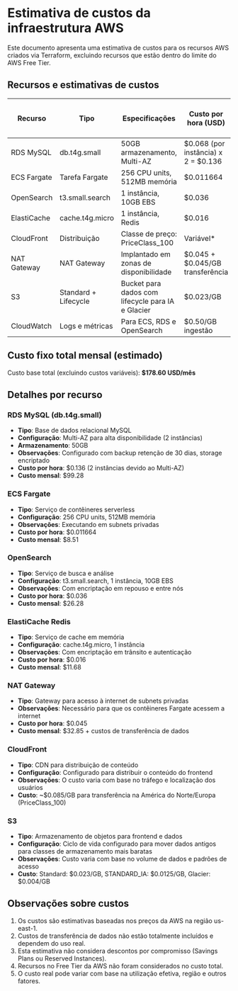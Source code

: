 # Estimativa de custos da infraestrutura AWS

Este documento apresenta uma estimativa de custos para os recursos AWS criados via Terraform, excluindo recursos que estão dentro do limite do AWS Free Tier.

## Recursos e estimativas de custos

| Recurso | Tipo | Especificações | Custo por hora (USD) | Custo mensal (730h) (USD) |
|---------|------|---------------|---------------------|--------------------------|
| RDS MySQL | db.t4g.small | 50GB armazenamento, Multi-AZ | $0.068 (por instância) x 2 = $0.136 | $99.28 |
| ECS Fargate | Tarefa Fargate | 256 CPU units, 512MB memória | $0.011664 | $8.51 |
| OpenSearch | t3.small.search | 1 instância, 10GB EBS | $0.036 | $26.28 |
| ElastiCache | cache.t4g.micro | 1 instância, Redis | $0.016 | $11.68 |
| CloudFront | Distribuição | Classe de preço: PriceClass_100 | Variável* | ~$0.085/GB transferência |
| NAT Gateway | NAT Gateway | Implantado em zonas de disponibilidade | $0.045 + $0.045/GB transferência | $32.85 + transferência de dados |
| S3 | Standard + Lifecycle | Bucket para dados com lifecycle para IA e Glacier | $0.023/GB | Variável com base no uso |
| CloudWatch | Logs e métricas | Para ECS, RDS e OpenSearch | $0.50/GB ingestão | Variável com base no uso |

## Custo fixo total mensal (estimado)

Custo base total (excluindo custos variáveis): **$178.60 USD/mês**

## Detalhes por recurso

### RDS MySQL (db.t4g.small)
- **Tipo**: Base de dados relacional MySQL
- **Configuração**: Multi-AZ para alta disponibilidade (2 instâncias)
- **Armazenamento**: 50GB
- **Observações**: Configurado com backup retenção de 30 dias, storage encriptado
- **Custo por hora**: $0.136 (2 instâncias devido ao Multi-AZ)
- **Custo mensal**: $99.28

### ECS Fargate
- **Tipo**: Serviço de contêineres serverless
- **Configuração**: 256 CPU units, 512MB memória
- **Observações**: Executando em subnets privadas
- **Custo por hora**: $0.011664
- **Custo mensal**: $8.51

### OpenSearch
- **Tipo**: Serviço de busca e análise
- **Configuração**: t3.small.search, 1 instância, 10GB EBS
- **Observações**: Com encriptação em repouso e entre nós
- **Custo por hora**: $0.036
- **Custo mensal**: $26.28

### ElastiCache Redis
- **Tipo**: Serviço de cache em memória
- **Configuração**: cache.t4g.micro, 1 instância
- **Observações**: Com encriptação em trânsito e autenticação
- **Custo por hora**: $0.016
- **Custo mensal**: $11.68

### NAT Gateway
- **Tipo**: Gateway para acesso à internet de subnets privadas
- **Observações**: Necessário para que os contêineres Fargate acessem a internet
- **Custo por hora**: $0.045
- **Custo mensal**: $32.85 + custos de transferência de dados

### CloudFront
- **Tipo**: CDN para distribuição de conteúdo
- **Configuração**: Configurado para distribuir o conteúdo do frontend
- **Observações**: O custo varia com base no tráfego e localização dos usuários
- **Custo**: ~$0.085/GB para transferência na América do Norte/Europa (PriceClass_100)

### S3
- **Tipo**: Armazenamento de objetos para frontend e dados
- **Configuração**: Ciclo de vida configurado para mover dados antigos para classes de armazenamento mais baratas
- **Observações**: Custo varia com base no volume de dados e padrões de acesso
- **Custo**: Standard: $0.023/GB, STANDARD_IA: $0.0125/GB, Glacier: $0.004/GB

## Observações sobre custos

1. Os custos são estimativas baseadas nos preços da AWS na região us-east-1.
2. Custos de transferência de dados não estão totalmente incluídos e dependem do uso real.
3. Esta estimativa não considera descontos por compromisso (Savings Plans ou Reserved Instances).
4. Recursos no Free Tier da AWS não foram considerados no custo total.
5. O custo real pode variar com base na utilização efetiva, região e outros fatores. 